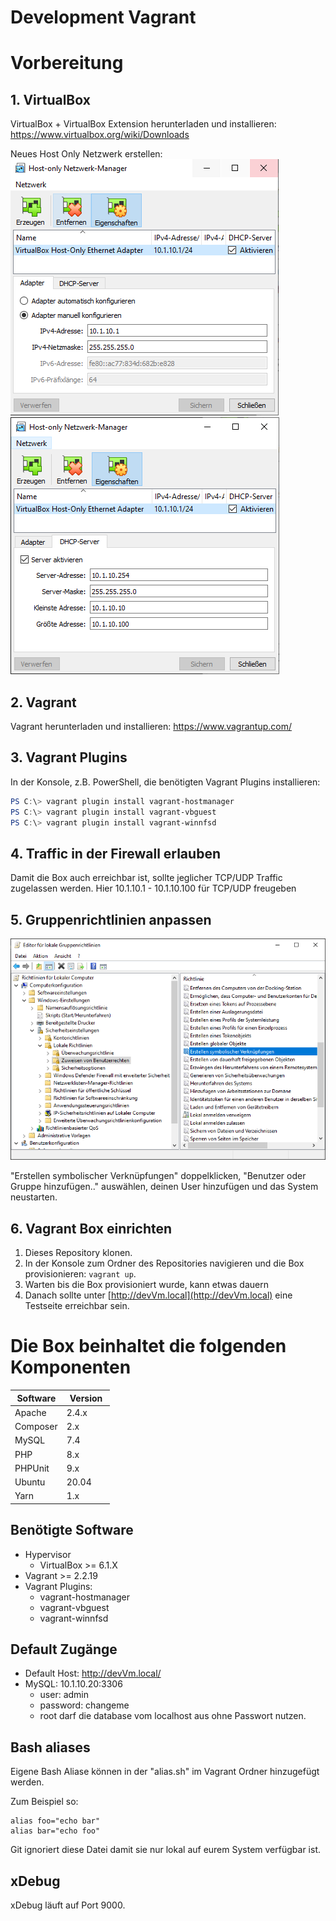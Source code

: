 # Development Vagrant

# Vorbereitung
## 1. VirtualBox
VirtualBox + VirtualBox Extension herunterladen und installieren: https://www.virtualbox.org/wiki/Downloads

Neues Host Only Netzwerk erstellen:
![adapter settings](doc/images/host_only_adapter.png)
![dhcp settings](doc/images/host_only_dhcp.png)


## 2. Vagrant
Vagrant herunterladen und installieren: https://www.vagrantup.com/


## 3. Vagrant Plugins
In der Konsole, z.B. PowerShell, die benötigten Vagrant Plugins installieren:
```powershell
PS C:\> vagrant plugin install vagrant-hostmanager
PS C:\> vagrant plugin install vagrant-vbguest
PS C:\> vagrant plugin install vagrant-winnfsd
```


## 4. Traffic in der Firewall erlauben
Damit die Box auch erreichbar ist, sollte jeglicher TCP/UDP Traffic zugelassen werden.
Hier 10.1.10.1 - 10.1.10.100 für TCP/UDP freugeben


## 5. Gruppenrichtlinien anpassen
![path to settings](doc/images/groups_1.png)

"Erstellen symbolischer Verknüpfungen" doppelklicken, "Benutzer oder Gruppe hinzufügen.." auswählen, deinen User hinzufügen und das System neustarten.

## 6. Vagrant Box einrichten

1. Dieses Repository klonen.
2. In der Konsole zum Ordner des Repositories navigieren und die Box provisionieren: `vagrant up`.
3. Warten bis die Box provisioniert wurde, kann etwas dauern
4. Danach sollte unter [http://devVm.local](http://devVm.local) eine Testseite erreichbar sein.


# Die Box beinhaltet die folgenden Komponenten

| Software | Version     |
|----------|-------------|
| Apache   | 2.4.x       |
| Composer | 2.x         |
| MySQL    | 7.4         |
| PHP      | 8.x         |
| PHPUnit  | 9.x         |
| Ubuntu   | 20.04       |
| Yarn     | 1.x         |


## Benötigte Software
- Hypervisor
  - VirtualBox >= 6.1.X
- Vagrant >= 2.2.19
- Vagrant Plugins:
  - vagrant-hostmanager
  - vagrant-vbguest
  - vagrant-winnfsd


## Default Zugänge
- Default Host: http://devVm.local/
- MySQL: 10.1.10.20:3306
  - user: admin
  - password: changeme
  - root darf die database vom localhost aus ohne Passwort nutzen.


## Bash aliases
Eigene Bash Aliase können in der "alias.sh" im Vagrant Ordner hinzugefügt werden.

Zum Beispiel so:
```
alias foo="echo bar"
alias bar="echo foo"
```
Git ignoriert diese Datei damit sie nur lokal auf eurem System verfügbar ist. 


## xDebug
xDebug läuft auf Port 9000.
